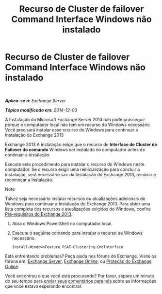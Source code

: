 ﻿---
title: 'Recurso de Cluster de failover Command Interface Windows não instalado'
TOCTitle: Recurso de Cluster de failover Command Interface Windows não instalado
ms:assetid: 0d839514-5ab7-497d-8945-41392b4c3980
ms:mtpsurl: https://technet.microsoft.com/pt-br/library/ms.exch.setupreadiness.rsatclusteringcmdinterfaceinstalled(v=EXCHG.150)
ms:contentKeyID: 51407835
ms.date: 05/22/2018
mtps_version: v=EXCHG.150
ms.translationtype: MT
---

# Recurso de Cluster de failover Command Interface Windows não instalado

 

_**Aplica-se a:** Exchange Server_

_**Tópico modificado em:** 2014-12-03_

A Instalação do Microsoft Exchange Server 2013 não pode prosseguir porque o computador local não tem um recurso do Windows necessário. Você precisará instalar esse recurso do Windows para continuar a Instalação do Exchange 2013

Exchange 2013 A instalação exige que o recurso de **Interface de Cluster de Failover do comando** Windows ser instalado no computador antes de continuar a instalação.

Execute este procedimento para instalar o recurso do Windows neste computador. Se o recurso exigir uma reinicialização para concluir a instalação, será necessário sair da Instalação do Exchange 2013, reiniciar e recomeçar a Instalação.


> [!NOTE]
> Talvez seja necessário instalar recursos ou atualizações adicionais do Windows para continuar a Instalação do Exchange 2013. Para obter uma lista completa dos recursos e atualizações exigidos do Windows, confira <A href="exchange-2013-prerequisites-exchange-2013-help.md">Pré-requisitos do Exchange 2013</A>.



1.  Abra o Windows PowerShell no computador local.

2.  Execute o seguinte comando para instalar o recurso de Windows necessário.
    
        Install-WindowsFeature RSAT-Clustering-CmdInterface

Está enfrentando problemas? Peça ajuda nos fóruns do Exchange. Visite os fóruns em: [Exchange Server](https://go.microsoft.com/fwlink/p/?linkid=60612), [Exchange Online](https://go.microsoft.com/fwlink/p/?linkid=267542), ou [Proteção do Exchange Online](https://go.microsoft.com/fwlink/p/?linkid=285351).

Você encontrou o que você está procurando? Por favor, separe um minuto do seu tempo para [enviar seus comentários para nós](mailto:exsetuphelpfeedback@microsoft.com?subject=exchange%202013%20setup%20help%20feedback) sobre as informações que você estava esperando encontrar.


